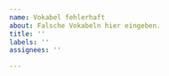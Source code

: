 ```yaml
---
name: Vokabel fehlerhaft
about: Falsche Vokabeln hier eingeben.
title: ''
labels: ''
assignees: ''

---
```



